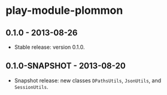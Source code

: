 play-module-plommon
===================

0.1.0 - 2013-08-26
------------------
- Stable release: version 0.1.0.

0.1.0-SNAPSHOT - 2013-08-20
---------------------------
- Snapshot release: new classes `DPathsUtils`, `JsonUtils`, and `SessionUtils`.
